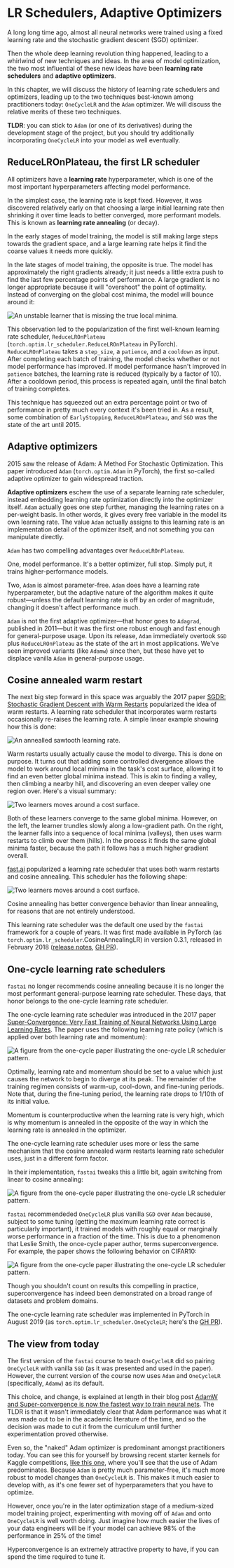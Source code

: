 # LR Schedulers, Adaptive Optimizers

A long long time ago, almost all neural networks were trained using a fixed learning rate and the stochastic gradient descent (SGD) optimizer.

Then the whole deep learning revolution thing happened, leading to a whirlwind of new techniques and ideas. In the area of model optimization, the two most influential of these new ideas have been **learning rate schedulers** and **adaptive optimizers**.

In this chapter, we will discuss the history of learning rate schedulers and optimizers, leading up to the two techniques best-known among practitioners today: `OneCycleLR` and the `Adam` optimizer. We will discuss the relative merits of these two techniques.

**TLDR**: you can stick to `Adam` (or one of its derivatives) during the development stage of the project, but you should try additionally incorporating `OneCycleLR` into your model as well eventually.

## ReduceLROnPlateau, the first LR scheduler

All optimizers have a **learning rate** hyperparameter, which is one of the most important hyperparameters affecting model performance.

In the simplest case, the learning rate is kept fixed. However, it was discovered relatively early on that choosing a large initial learning rate then shrinking it over time leads to better converged, more performant models. This is known as **learning rate annealing** (or decay).

In the early stages of model training, the model is still making large steps towards the gradient space, and a large learning rate helps it find the coarse values it needs more quickly.

In the late stages of model training, the opposite is true. The model has approximately the right gradients already; it just needs a little extra push to find the last few percentage points of performance. A large gradient is no longer appropriate because it will "overshoot" the point of optimality. Instead of converging on the global cost minima, the model will bounce around it:

![An unstable learner that is missing the true local minima.](img/ch1/unstable-learner.avif)

This observation led to the popularization of the first well-known learning rate scheduler, `ReduceLROnPlateau` (`torch.optim.lr_scheduler.ReduceLROnPlateau` in PyTorch). `ReduceLROnPlateau` takes a `step_size`, a `patience`, and a `cooldown` as input. After completing each batch of training, the model checks whether or not model performance has improved. If model performance hasn't improved in `patience` batches, the learning rate is reduced (typically by a factor of 10). After a cooldown period, this process is repeated again, until the final batch of training completes.

This technique has squeezed out an extra percentage point or two of performance in pretty much every context it's been tried in. As a result, some combination of `EarlyStopping`, `ReduceLROnPlateau`, and `SGD` was the state of the art until 2015.

## Adaptive optimizers

2015 saw the release of Adam: A Method For Stochastic Optimization. This paper introduced `Adam` (`torch.optim.Adam` in PyTorch), the first so-called adaptive optimizer to gain widespread traction.

**Adaptive optimizers** eschew the use of a separate learning rate scheduler, instead embedding learning rate optimization directly into the optimizer itself. `Adam` actually goes one step further, managing the learning rates on a per-weight basis. In other words, it gives every free variable in the model its own learning rate. The value `Adam` actually assigns to this learning rate is an implementation detail of the optimizer itself, and not something you can manipulate directly.

`Adam` has two compelling advantages over `ReduceLROnPlateau`.

One, model performance. It's a better optimizer, full stop. Simply put, it trains higher-performance models.

Two, `Adam` is almost parameter-free. `Adam` does have a learning rate hyperparameter, but the adaptive nature of the algorithm makes it quite robust—unless the default learning rate is off by an order of magnitude, changing it doesn't affect performance much.

`Adam` is not the first adaptive optimizer—that honor goes to `Adagrad`, published in 2011—but it was the first one robust enough and fast enough for general-purpose usage. Upon its release, `Adam` immediately overtook `SGD` plus `ReduceLROnPlateau` as the state of the art in most applications. We've seen improved variants (like `Adamw`) since then, but these have yet to displace vanilla `Adam` in general-purpose usage.

## Cosine annealed warm restart

The next big step forward in this space was arguably the 2017 paper [SGDR: Stochastic Gradient Descent with Warm Restarts](https://arxiv.org/abs/1608.03983) popularized the idea of warm restarts. A learning rate scheduler that incorporates warm restarts occasionally re-raises the learning rate. A simple linear example showing how this is done:

![An annealled sawtooth learning rate.](img/ch1/lr-sawtooth.avif)

Warm restarts usually actually cause the model to diverge. This is done on purpose. It turns out that adding some controlled divergence allows the model to work around local minima in the task's cost surface, allowing it to find an even better global minima instead. This is akin to finding a valley, then climbing a nearby hill, and discovering an even deeper valley one region over. Here's a visual summary:

![Two learners moves around a cost surface.](img/ch1/cost-surface-discovery.avif)

Both of these learners converge to the same global minima. However, on the left, the learner trundles slowly along a low-gradient path. On the right, the learner falls into a sequence of local minima (valleys), then uses warm restarts to climb over them (hills). In the process it finds the same global minima faster, because the path it follows has a much higher gradient overall.

[fast.ai](https://www.fast.ai/) popularized a learning rate scheduler that uses both warm restarts and cosine annealing. This scheduler has the following shape:

![Two learners moves around a cost surface.](img/ch1/cosine-annealing.avif)

Cosine annealing has better convergence behavior than linear annealing, for reasons that are not entirely understood.

This learning rate scheduler was the default one used by the `fastai` framework for a couple of years. It was first made available in PyTorch (as `torch.optim.lr_scheduler`.CosineAnnealingLR) in version 0.3.1, released in February 2018 ([release notes](https://github.com/pytorch/pytorch/releases/tag/v0.3.1), [GH PR](https://github.com/pytorch/pytorch/pull/3311)).

## One-cycle learning rate schedulers

`fastai` no longer recommends cosine annealing because it is no longer the most performant general-purpose learning rate scheduler. These days, that honor belongs to the one-cycle learning rate scheduler.

The one-cycle learning rate scheduler was introduced in the 2017 paper [Super-Convergence: Very Fast Training of Neural Networks Using Large Learning Rates](https://arxiv.org/abs/1708.07120). The paper uses the following learning rate policy (which is applied over both learning rate and momentum):

![A figure from the one-cycle paper illustrating the one-cycle LR scheduler pattern.](img/ch1/one-cycle-paper-figure.avif)

Optimally, learning rate and momentum should be set to a value which just causes the network to begin to diverge at its peak. The remainder of the training regimen consists of warm-up, cool-down, and fine-tuning periods. Note that, during the fine-tuning period, the learning rate drops to 1/10th of its initial value.

Momentum is counterproductive when the learning rate is very high, which is why momentum is annealed in the opposite of the way in which the learning rate is annealed in the optimizer.

The one-cycle learning rate scheduler uses more or less the same mechanism that the cosine annealed warm restarts learning rate scheduler uses, just in a different form factor.

In their implementation, `fastai` tweaks this a little bit, again switching from linear to cosine annealing:

![A figure from the one-cycle paper illustrating the one-cycle LR scheduler pattern.](img/ch1/fastai-one-cycle-behavior.avif)

`fastai` recommendeded `OneCycleLR` plus vanilla `SGD` over `Adam` because, subject to some tuning (getting the maximum learning rate correct is particularly important), it trained models with roughly equal or marginally worse performance in a fraction of the time. This is due to a phenomenon that Leslie Smith, the once-cycle paper author, terms superconvergence. For example, the paper shows the following behavior on CIFAR10:

![A figure from the one-cycle paper illustrating the one-cycle LR scheduler pattern.](img/ch1/one-cycle-cifar10-perf.avif)

Though you shouldn't count on results this compelling in practice, superconvergence has indeed been demonstrated on a broad range of datasets and problem domains.

The one-cycle learning rate scheduler was implemented in PyTorch in August 2019 (as `torch.optim.lr_scheduler.OneCycleLR`; here's the [GH PR](https://github.com/pytorch/pytorch/pull/21258)).

## The view from today

The first version of the `fastai` course to teach `OneCycleLR` did so pairing `OneCycleLR` with vanilla `SGD` (as it was presented and used in the paper). However, the current version of the course now uses `Adam` and `OneCycleLR` (specifically, `Adamw`) as its default.

This choice, and change, is explained at length in their blog post [AdamW and Super-convergence is now the fastest way to train neural nets](https://www.fast.ai/2018/07/02/adam-weight-decay/). The TLDR is that it wasn't immediately clear that Adam performance was what it was made out to be in the academic literature of the time, and so the decision was made to cut it from the curriculum until further experimentation proved otherwise.

Even so, the "naked" Adam optimizer is predominant amongst practitioners today. You can see this for yourself by browsing recent starter kernels for Kaggle competitions, [like this one](https://www.kaggle.com/gogo827jz/jane-street-neural-network-starter), where you'll see that the use of Adam predominates. Because `Adam` is pretty much parameter-free, it's much more robust to model changes than `OneCycleLR` is. This makes it much easier to develop with, as it's one fewer set of hyperparameters that you have to optimize.

However, once you're in the later optimization stage of a medium-sized model training project, experimenting with moving off of `Adam` and onto `OneCycleLR` is well worth doing. Just imagine how much easier the lives of your data engineers will be if your model can achieve 98% of the performance in 25% of the time!

Hyperconvergence is an extremely attractive property to have, if you can spend the time required to tune it.

<!--
## To-do

- Peformance benchmarks.
-->
